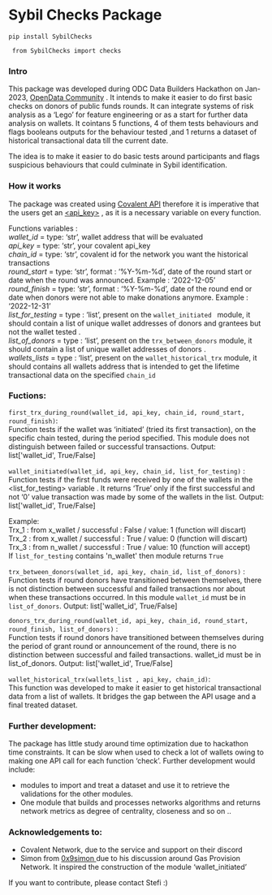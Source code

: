# Sybil  Checks Package 

`pip install SybilChecks`

` from SybilChecks import checks`

### Intro

This package was developed during ODC Data Builders Hackathon on Jan-2023, [OpenData Community](https://opendatacommunity.org/) . It intends to make it easier to do first basic checks on donors of public funds rounds. It can integrate systems of risk analysis as a ‘Lego’ for feature engineering or as a start for further data analysis on wallets. It cointans 5 functions, 4 of them tests behaviours and flags booleans outputs for the behaviour tested ,and 1 returns a dataset of historical transactional data till the current date. 

The idea is to make it easier to do basic tests around participants and flags suspicious behaviours that could culminate in Sybil identification. 


### How it works

The package was created using [Covalent API](https://www.covalenthq.com/docs/api/#/0/0/USD/1)  therefore it is imperative that the users get an [<api_key>](https://www.covalenthq.com/) , as it is a necessary  variable on every function. 

Functions variables :     
	*wallet_id* = type: ‘str’, wallet address that will be evaluated    
	*api_key* = type: ‘str’, your covalent api_key   
	*chain_id* = type: ‘str’, covalent id for the network you want the historical transactions    
	*round_start* = type: ‘str’, format : ‘%Y-%m-%d’,  date of the round start or date when the round was announced. Example : ‘2022-12-05’   
  *round_finish* =  type: ‘str’, format : ‘%Y-%m-%d’,  date of the round end or date when donors were not able to make donations anymore. Example : ‘2022-12-31’    
  *list_for_testing* = type : ‘list’, present on the `wallet_initiated ` module, it should contain a list of unique wallet addresses of donors and grantees but not the wallet tested .   
  *list_of_donors* =  type : ‘list’, present on the `trx_between_donors`  module, it should contain a list of unique wallet addresses of donors .    
  *wallets_lists* = type : ‘list’, present on the `wallet_historical_trx`  module, it should contains all wallets address that is intended to get the lifetime transactional data on the specified `chain_id`   



### Fuctions:     


`first_trx_during_round(wallet_id, api_key, chain_id, round_start, round_finish)`:      
	Function tests if the wallet was ‘initiated’ (tried its first transaction), on the specific chain tested,  during the period specified. This module does not distinguish between failed or successful transactions. Output: list['wallet_id', True/False]

`wallet_initiated(wallet_id, api_key, chain_id, list_for_testing)` :    
	Function tests if the first funds were received by one of the wallets in the <list_for_testing> variable . It returns ‘True’ only if the first successful and not ‘0’ value transaction was made by some of the wallets in the list. Output: list['wallet_id', True/False]

 Example:     
	Trx_1 : from x_wallet / successful : False / value: 1 (function will discart)     
	Trx_2 : from x_wallet / successful : True / value: 0 (function will discart)    
	Trx_3 : from n_wallet / successful : True / value: 10 (function will accept)    
	If  `list_for_testing` contains  'n_wallet' then module returns `True`    



`trx_between_donors(wallet_id, api_key, chain_id, list_of_donors)` :    
	 Function tests if round donors have transitioned between themselves, there is not distinction between successful and failed transactions nor about when these transactions occurred.  In this module `wallet_id` must be in `list_of_donors`. Output: list['wallet_id', True/False]

`donors_trx_during_round(wallet_id, api_key, chain_id, round_start, round_finish, list_of_donors)` :     
	 Function tests if round donors have transitioned between themselves during the period of grant round or announcement of the round, there is no distinction between successful and failed transactions.   wallet_id must be in list_of_donors. Output: list['wallet_id', True/False]

`wallet_historical_trx(wallets_list , api_key, chain_id)`:    
	This function was developed to make it easier to get historical transactional data from a list of wallets. It bridges the gap between the API usage and a final treated dataset. 


### Further development:    

The package has little study around time optimization due to hackathon time constraints. It can be slow when used to check a lot of wallets  owing to  making one API call for each function ‘check’. Further development would include:       

  * modules to import and treat a dataset and use it to retrieve the validations for the other modules.
  * One module that builds and processes networks algorithms and returns network metrics as degree of centrality, closeness and so on .. 


### Acknowledgements to:    

* Covalent Network, due to the service and support on their discord     
* Simon from [ 0x9simon ](https://twitter.com/csctgrace/status/1605835545040412673) due to his discussion around Gas Provision Network. It inspired the construction of the module ‘wallet_initiated’      

If you want to contribute, please contact Stefi :) 








